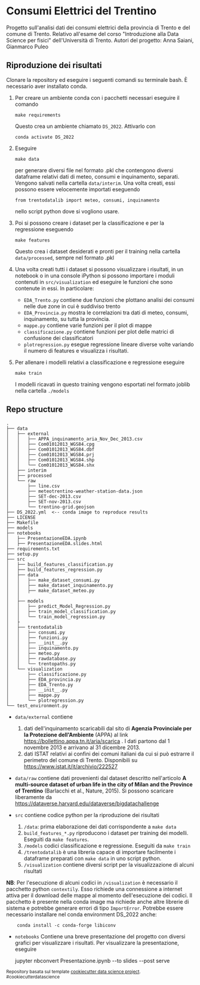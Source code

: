 Consumi Elettrici del Trentino
==============================

Progetto sull'analisi dati dei consumi elettrici della provincia di Trento e del comune di Trento.
Relativo all'esame del corso "Introduzione alla Data Science per fisici" dell'Università di Trento.
Autori del progetto: Anna Saiani, Gianmarco Puleo

## Riproduzione dei risultati

Clonare la repository ed eseguire i seguenti comandi su terminale bash. È necessario aver installato conda.

1. 	Per creare un ambiente conda con i pacchetti necessari eseguire il comando

		make requirements
		
   	Questo crea un ambiente chiamato `DS_2022`. Attivarlo con
   
		conda activate DS_2022
   	
2. 	Eseguire 

		make data
	
	per generare diversi file nel formato .pkl che contengono diversi dataframe relativi dati di meteo, consumi e inquinamento, separati. Vengono salvati nella cartella `data/interim`. Una volta creati, essi possono essere velocemente importati eseguendo

		from trentodatalib import meteo, consumi, inquinamento
		
	nello script python dove si vogliono usare.

3. 	Poi si possono creare i dataset per la classificazione e per la regressione eseguendo

		make features

 	Questo crea i dataset desiderati e pronti per il training nella cartella `data/processed`, sempre nel formato .pkl
   
4. 	Una volta creati tutti i dataset si possono visualizzare i risultati, in un notebook o in una console iPython si possono importare i moduli contenuti in `src/visualization` ed eseguire le funzioni che sono contenute in essi. In particolare:
	+ `EDA_Trento.py` contiene due funzioni che plottano analisi dei consumi nelle due zone in cui è suddiviso trento
	+ `EDA_Provincia.py` mostra le correlazioni tra dati di meteo, consumi, inquinamento, su tutta la provincia.
	+ `mappe.py` contiene varie funzioni per il plot di mappe
	+ `classificazione.py` contiene funzioni per plot delle matrici di confusione dei classificatori
	+ `plotregression.py` esegue regressione lineare diverse volte variando il numero di features e visualizza i risultati.

5. 	Per allenare i modelli relativi a classificazione e regressione eseguire

		make train
		
   	I modelli ricavati in questo training vengono esportati nel formato joblib nella cartella `./models`

## Repo structure
```
.
├── data
│   ├── external 
│   │   ├── APPA_inquinamento_aria_Nov_Dec_2013.csv
│   │   ├── Com01012013_WGS84.cpg
│   │   ├── Com01012013_WGS84.dbf
│   │   ├── Com01012013_WGS84.prj
│   │   ├── Com01012013_WGS84.shp
│   │   └── Com01012013_WGS84.shx
│   ├── interim
│   ├── processed
│   └── raw
│       ├── line.csv
│       ├── meteotrentino-weather-station-data.json
│       ├── SET-dec-2013.csv
│       ├── SET-nov-2013.csv
│       └── trentino-grid.geojson
├── DS_2022.yml  <-- conda image to reproduce results
├── LICENSE
├── Makefile
├── models
├── notebooks
│   ├── PresentazioneEDA.ipynb
│   ├── PresentazioneEDA.slides.html
├── requirements.txt
├── setup.py
├── src
│   ├── build_features_classification.py
│   ├── build_features_regression.py
│   ├── data
│   │   ├── make_dataset_consumi.py
│   │   ├── make_dataset_inquinamento.py
│   │   ├── make_dataset_meteo.py
│   │ 
│   ├── models
│   │   ├── predict_Model_Regression.py
│   │   ├── train_model_classification.py
│   │   └── train_model_regression.py
│   ├
│   ├── trentodatalib
│   │   ├── consumi.py
│   │   ├── funzioni.py
│   │   ├── __init__.py
│   │   ├── inquinamento.py
│   │   ├── meteo.py
│   │   ├── rawdatabase.py
│   │   └── trentopaths.py
│   └── visualization
│       ├── classificazione.py
│       ├── EDA_provincia.py
│       ├── EDA_Trento.py
│       ├── __init__.py
│       ├── mappe.py
│       └── plotregression.py
└── test_environment.py
```

+ `data/external` contiene 
	1. dati dell'inquinamento scaricabili dal sito di **Agenzia Provinciale per la Protezione dell'Ambiente** (APPA)
	al link <https://bollettino.appa.tn.it/aria/scarica> . I dati partono dal 1 novembre 2013 e arrivano al 31 dicembre 2013.
	2. dati ISTAT relativi ai confini dei comuni italiani da cui si può estrarre il perimetro del comune di Trento. Disponibili su 
	<https://www.istat.it/it/archivio/222527> 

+ `data/raw` contiene dati provenienti dal dataset descritto nell'articolo **A multi-source dataset of urban life in the city of Milan and the Province of Trentino** (Barlacchi et al., Nature, 2015). Si possono scaricare liberamente da <https://dataverse.harvard.edu/dataverse/bigdatachallenge>


+ `src` contiene codice python per la riproduzione dei risultati
	1. `/data`: prima elaborazione dei dati corrispondente a `make data`
	2. `build_features_*.py` riproducono i dataset per training dei modelli. Eseguiti da `make features`.
	3. `/models` codici classificazione e regressione. Eseguiti da `make train`
	4. `/trentodatalib` è una libreria capace di importare facilmente i dataframe preparati con `make data` in uno script python.
	5. `/visualization` contiene diversi script per la visualizzazione di alcuni risultati

**NB**: Per l'esecuzione di alcuni codici in `/visualization` è necessario il pacchetto python `contextily`. Esso richiede una connessione a internet attiva per il download delle mappe al momento dell'esecuzione dei codici. Il pacchetto è presente nella conda image ma richiede anche altre librerie di sistema e potrebbe generare errori di tipo `ImportError`. Potrebbe essere necessario installare nel conda environment DS_2022 anche:

		conda install -c conda-forge libiconv

+ `notebooks` Contiene una breve presentazione del progetto con diversi grafici per visualizzare i risultati. Per visualizzare la presentazione, eseguire

	jupyter nbconvert Presentazione.ipynb  --to slides --post serve


<p><small>Repository basata sul template <a target="_blank" href="https://drivendata.github.io/cookiecutter-data-science/">cookiecutter data science project</a>. #cookiecutterdatascience</small></p>
